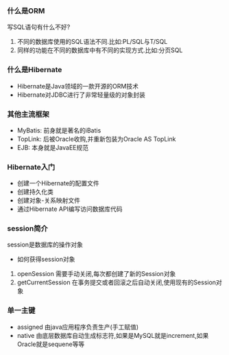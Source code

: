 ### 什么是ORM
写SQL语句有什么不好?
1. 不同的数据库使用的SQL语法不同.比如:PL/SQL与T/SQL
2. 同样的功能在不同的数据库中有不同的实现方式.比如:分页SQL

### 什么是Hibernate
- Hibernate是Java领域的一款开源的ORM技术
- Hibernate对JDBC进行了非常轻量级的对象封装

### 其他主流框架
- MyBatis: 前身就是著名的iBatis
- TopLink: 后被Oracle收购,并重新包装为Oracle AS TopLink
- EJB: 本身就是JavaEE规范 

### Hibernate入门
- 创建一个Hibernate的配置文件
- 创建持久化类
- 创建对象-关系映射文件
- 通过Hibernate API编写访问数据库代码

### session简介
session是数据库的操作对象
- 如何获得session对象
1) openSession
需要手动关闭,每次都创建了新的Session对象
2) getCurrentSession
在事务提交或者回滚之后自动关闭,使用现有的Session对象 

### 单一主键
- assigned 由java应用程序负责生产(手工赋值)
- native 由底层数据库自动生成标志符,如果是MySQL就是increment,如果Oracle就是sequene等等